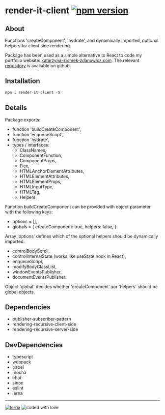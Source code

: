 # render-it-client [![npm version](https://badge.fury.io/js/render-it-client.svg)](https://badge.fury.io/js/render-it-client)

## About

Functions 'createComponent', 'hydrate', and dynamically imported, optional helpers for client side rendering.

Package has been used as a simple alternative to React to code my portfolio website: [katarzyna-ziomek-zdanowicz.com](http://katarzyna-ziomek-zdanowicz.com). The relevant [repository](https://github.com/ziomecka/katarzyna-ziomek-zdanowicz) is avaliable on github.

## Installation

```javascript
npm i render-it-client -S
```

## Details

Package exports:
* function 'buildCreateComponent',
* function 'enqueueScript',
* function 'hydrate',
* types / interfaces:
  - ClassNames,
  - ComponentFunction,
  - ComponentProps,
  - Flex,
  - HTMLAnchorElementAttributes,
  - HTMLElementAttributes,
  - HTMLElementProps,
  - HTMLInputType,
  - HTMLTag,
  - Helpers,

Function buildCreateComponent can be provided with object parameter with the following keys:
* options = [],
* globals = {
  createComponent: true,
  helpers: false,
}.

Array 'options' defines which of the optional helpers should be dynamically imported:
* controlBodyScroll,
* controlInternalState (works like useState hook in React),
* enqueueScript,
* modifyBodyClassList,
* windowEventsPublisher,
* documentEventsPublisher.

Object 'global' decides whether 'createComponent' xor 'helpers' should be global objects.

## Dependencies

* publisher-subscriber-pattern
* rendering-recursive-client-side
* rendering-recursive-server-side

## DevDependencies

* typescript
* webpack
* babel
* mocha
* chai
* sinon
* eslint
* lerna

---
[![lerna](https://img.shields.io/static/v1?label=maintained%20with&message=lerna&color=a53860)](https://lerna.js.org/)
![coded with love](https://img.shields.io/static/v1?label=coded%20with&message=love&color=a53860)
